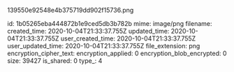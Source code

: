 139550e92548e4b375719dd902f15736.png

id: 1b05265eba444872b1e9ced5db3b782b
mime: image/png
filename: 
created_time: 2020-10-04T21:33:37.755Z
updated_time: 2020-10-04T21:33:37.755Z
user_created_time: 2020-10-04T21:33:37.755Z
user_updated_time: 2020-10-04T21:33:37.755Z
file_extension: png
encryption_cipher_text: 
encryption_applied: 0
encryption_blob_encrypted: 0
size: 39427
is_shared: 0
type_: 4